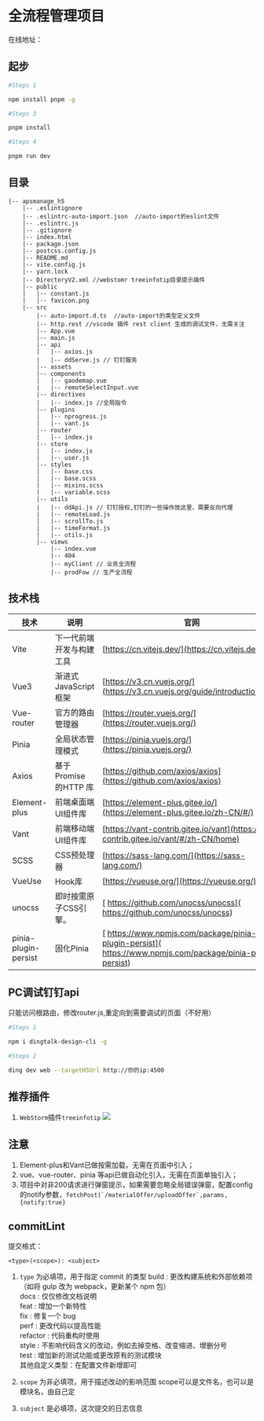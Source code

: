 # 全流程管理项目
在线地址：
## 起步
```bash
#Steps 1

npm install pnpm -g

#Steps 3

pnpm install

#Steps 4

pnpm run dev

```

## 目录
```text
|-- apsmanage_h5
    |-- .eslintignore
    |-- .eslintrc-auto-import.json  //auto-import的eslint文件
    |-- .eslintrc.js
    |-- .gitignore
    |-- index.html
    |-- package.json
    |-- postcss.config.js
    |-- README.md
    |-- vite.config.js
    |-- yarn.lock
    |-- DirectoryV2.xml //webstomr treeinfotip目录提示插件
    |-- public
    |   |-- constant.js
    |   |-- favicon.png
    |-- src
        |-- auto-import.d.ts  //auto-import的类型定义文件
        |-- http.rest //vscode 插件 rest client 生成的调试文件，无需关注
        |-- App.vue
        |-- main.js
        |-- api
        |   |-- axios.js
        |   |-- ddServe.js // 钉钉服务
        |-- assets
        |-- components
        |   |-- gaodemap.vue
        |   |-- remoteSelectInput.vue
        |-- directives
        |   |-- index.js //全局指令
        |-- plugins
        |   |-- nprogress.js
        |   |-- vant.js
        |-- router
        |   |-- index.js
        |-- store
        |   |-- index.js
        |   |-- user.js
        |-- styles
        |   |-- base.css
        |   |-- base.scss
        |   |-- mixins.scss
        |   |-- variable.scss
        |-- utils
        |   |-- ddApi.js // 钉钉授权,钉钉的一些操作放这里，需要反向代理
        |   |-- remoteLoad.js
        |   |-- scrollTo.js
        |   |-- timeFormat.js
        |   |-- utils.js
        |-- views
            |-- index.vue  
            |-- 404
            |-- myClient // 业务全流程
            |-- prodFow // 生产全流程
```

## 技术栈

| 技术           | 说明                | 官网                                                                               |
|--------------|-------------------|----------------------------------------------------------------------------------|
| Vite         | 下一代前端开发与构建工具      | [https://cn.vitejs.dev/](https://cn.vitejs.dev/)                                 |
| Vue3         | 渐进式JavaScript 框架  | [https://v3.cn.vuejs.org/](https://v3.cn.vuejs.org/guide/introduction.html)      |
| Vue-router   | 官方的路由管理器          | [https://router.vuejs.org/](https://router.vuejs.org/) |
| Pinia        | 全局状态管理模式          | [https://pinia.vuejs.org/](https://pinia.vuejs.org/) |
| Axios        | 基于Promise 的HTTP 库 | [https://github.com/axios/axios](https://github.com/axios/axios)                 |
| Element-plus | 前端桌面端UI组件库        | [https://element-plus.gitee.io/](https://element-plus.gitee.io/zh-CN/#/)                                   |
| Vant         | 前端移动端UI组件库        | [https://vant-contrib.gitee.io/vant](https://vant-contrib.gitee.io/vant/#/zh-CN/home)                            |
| SCSS         | CSS预处理器           | [https://sass-lang.com/](https://sass-lang.com/)                                 |
| VueUse       | Hook库             | [https://vueuse.org/](https://vueuse.org/)                               |
| unocss       | 即时按需原子CSS引擎。      | [ https://github.com/unocss/unocss]( https://github.com/unocss/unocss)   |
| pinia-plugin-persist       | 固化Pinia       | [ https://www.npmjs.com/package/pinia-plugin-persist]( https://www.npmjs.com/package/pinia-plugin-persist)   |
## PC调试钉钉api
只能访问根路由，修改router.js,重定向到需要调试的页面（不好用）
```bash
#Steps 1

npm i dingtalk-design-cli -g

#Steps 2

ding dev web --targetH5Url http://你的ip:4500

```
## 推荐插件
1. `WebStorm`插件`treeinfotip`
![](https://static-1253419794.cos.ap-nanjing.myqcloud.com/img/1658386556494.png)
## 注意
1. Element-plus和Vant已做按需加载，无需在页面中引入；
2. vue、vue-router、pinia 等api已做自动化引入，无需在页面单独引入；
3. 项目中对非200请求进行弹窗提示，如果需要忽略全局错误弹窗，配置config的notify参数，```fetchPost(`/materialOffer/uploadOffer`,params,{notify:true}```

## commitLint

提交格式：
```
<type>(<scope>): <subject>
```
1. `type` 为必填项，用于指定 commit 的类型
build : 更改构建系统和外部依赖项（如将 gulp 改为 webpack，更新某个 npm 包）  
docs : 仅仅修改文档说明  
feat : 增加一个新特性  
fix : 修复一个 bug  
perf : 更改代码以提高性能  
refactor : 代码重构时使用  
style : 不影响代码含义的改动，例如去掉空格、改变缩进、增删分号  
test : 增加新的测试功能或更改原有的测试模块  
其他自定义类型：在配置文件新增即可  

2. `scope` 为非必填项，用于描述改动的影响范围
scope可以是文件名，也可以是模块名，由自己定

3. `subject` 是必填项，这次提交的日志信息
